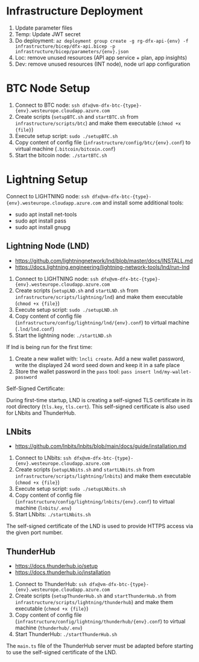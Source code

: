 # Infrastructure Deployment

1. Update parameter files
1. Temp: Update JWT secret
1. Do deployment: `az deployment group create -g rg-dfx-api-{env} -f infrastructure/bicep/dfx-api.bicep -p infrastructure/bicep/parameters/{env}.json`
1. Loc: remove unused resources (API app service + plan, app insights)
1. Dev: remove unused resources (INT node), node url app configuration

# BTC Node Setup

1. Connect to BTC node: `ssh dfx@vm-dfx-btc-{type}-{env}.westeurope.cloudapp.azure.com`
1. Create scripts (`setupBTC.sh` and `startBTC.sh` from `infrastructure/scripts/btc`) and make them executable (`chmod +x {file}`)
1. Execute setup script: `sudo ./setupBTC.sh`
1. Copy content of config file (`infrastructure/config/btc/{env}.conf`) to virtual machine (`.bitcoin/bitcoin.conf`)
1. Start the bitcoin node: `./startBTC.sh`

# Lightning Setup

Connect to LIGHTNING node: `ssh dfx@vm-dfx-btc-{type}-{env}.westeurope.cloudapp.azure.com` and install some additional tools:

- sudo apt install net-tools
- sudo apt install pass
- sudo apt install gnupg

## Lightning Node (LND)

- https://github.com/lightningnetwork/lnd/blob/master/docs/INSTALL.md
- https://docs.lightning.engineering/lightning-network-tools/lnd/run-lnd

1. Connect to LIGHTNING node: `ssh dfx@vm-dfx-btc-{type}-{env}.westeurope.cloudapp.azure.com`
1. Create scripts (`setupLND.sh` and `startLND.sh` from `infrastructure/scripts/lightning/lnd`) and make them executable (`chmod +x {file}`)
1. Execute setup script: `sudo ./setupLND.sh`
1. Copy content of config file (`infrastructure/config/lightning/lnd/{env}.conf`) to virtual machine (`.lnd/lnd.conf`)
1. Start the lightning node: `./startLND.sh`

If lnd is being run for the first time:

1. Create a new wallet with: `lncli create`. Add a new wallet password, write the displayed 24 word seed down and keep it in a safe place
1. Store the wallet password in the `pass` tool: `pass insert lnd/my-wallet-password`

Self-Signed Certificate:

During first-time startup, LND is creating a self-signed TLS certificate in its root directory (`tls.key`, `tls.cert`). This self-signed certificate is also used for LNbits and ThunderHub.

## LNbits

- https://github.com/lnbits/lnbits/blob/main/docs/guide/installation.md

1. Connect to LNbits: `ssh dfx@vm-dfx-btc-{type}-{env}.westeurope.cloudapp.azure.com`
1. Create scripts (`setupLNbits.sh` and `startLNbits.sh` from `infrastructure/scripts/lightning/lnbits`) and make them executable (`chmod +x {file}`)
1. Execute setup script: `sudo ./setupLNbits.sh`
1. Copy content of config file (`infrastructure/config/lightning/lnbits/{env}.conf`) to virtual machine (`lnbits/.env`)
1. Start LNbits: `./startLNbits.sh`

The self-signed certificate of the LND is used to provide HTTPS access via the given port number.

## ThunderHub

- https://docs.thunderhub.io/setup
- https://docs.thunderhub.io/installation

1. Connect to ThunderHub: `ssh dfx@vm-dfx-btc-{type}-{env}.westeurope.cloudapp.azure.com`
1. Create scripts (`setupThunderHub.sh` and `startThunderHub.sh` from `infrastructure/scripts/lightning/thunderhub`) and make them executable (`chmod +x {file}`)
1. Copy content of config file (`infrastructure/config/lightning/thunderhub/{env}.conf`) to virtual machine (`thunderhub/.env`)
1. Start ThunderHub: `./startThunderHub.sh`

The `main.ts` file of the ThunderHub server must be adapted before starting to use the self-signed certificate of the LND.
